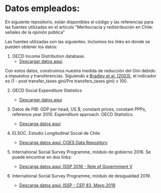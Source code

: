 # Datos empleados:

En siguiente repositorio, están disponibles el código y las referencias para las fuentes utilizadas en el artículo "Meritocracia y redistribución en Chile: señales de la opinión pública"

Las fuentes utilizadas son las siguientes. Incluimos los links en donde se pueden obtener los datos:

1. OECD Income Distribution database.
    * [Descargar datos aquí](https://stats.oecd.org/Index.aspx?DataSetCode=IDD).

Con estos datos, construimos nuestra medida de reducción del Gini debido a impuestos y transferencias. Siguiendo a [Bradley et al. (2003)](https://www.jstor.org/stable/25054218?seq=1#page_scan_tab_contents), el indicador es (1 - post transfer_taxes gini/Pre transfers_taxes gini) x 100.

2. OECD Social Expenditure Statistics

    * [Descargar datos aquí](https://stats.oecd.org/Index.aspx?DataSetCode=SOCX_AGG)

3. Datos de PIB: GDP per head, US $, constant prices, constant PPPs, reference year 2010. Expenditure approach. OECD Statistics.

    * [Descarga datos aquí](https://stats.oecd.org/Index.aspx?DataSetCode=SOCX_AGG)

4. ELSOC. Estudio Longitudinal Social de Chile

    * [Descarga datos aquí: COES Data Repository](https://dataverse.harvard.edu/dataverse/coes_data_repository)

5. International Social Survey Programme, módulo de gobierno 2016. Se puede encontrar en dos links:

    * [Descarga datos aquí: ISSP 2016 - Role of Govermment V](https://www.gesis.org/issp/modules/issp-modules-by-topic/role-of-government)

6. International Social Survey Programme, módulo de desigualdad 2019.
    * [Descarga datos aquí: ISSP - CEP 83, Mayo 2019](https://www.cepchile.cl/cep/site/edic/base/port/encuestasCEP.html)
